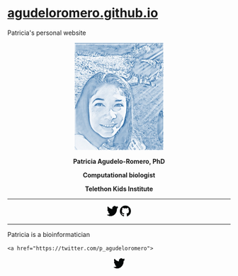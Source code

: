 # [agudeloromero.github.io](https://github.com/agudeloromero)
Patricia's personal website

<p align="center">
  <img width="200" src="Patricia_photo_blue.jpg" alt="">
</p>

<p align="center"> <strong> Patricia Agudelo-Romero, PhD </strong></p>
<p align="center"> <strong> Computational biologist </strong></p>
<p align="center"> <strong> Telethon Kids Institute </strong></p>

***
<p align="center">
  <href="https://twitter.com/p_agudeloromero">
  <img src="https://github.com/agudeloromero/agudeloromero.github.io/blob/pics/twitter_p.png" style="width:25px; height:25px" title="twitter" alt="twitter">
  <href="https://github.com/agudeloromero">
  <img src="https://github.com/agudeloromero/agudeloromero.github.io/blob/pics/github_p.png" style="width:25px; height:25px" title="github" alt="github">
</a>
 
***

Patricia is a bioinformatician

    <a href="https://twitter.com/p_agudeloromero">
  <p align="center">
  <img src="https://github.com/agudeloromero/agudeloromero.github.io/blob/pics/twitter_p.png" style="width:25px; height:25px" title="twitter" alt="twitter">
</a>
